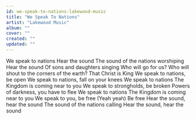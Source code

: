 ```yaml
---
id: we-speak-to-nations-lakewood-music
title: "We Speak To Nations"
artist: "Lakewood Music"
album: ""
cover: ""
created: ""
updated: ""
---
```


We speak to nations
Hear the sound
The sound of the nations worshiping
Hear the sound
Of sons and daughters singing
Who will go for us?
Who will shout to the corners of the earth?
That Christ is King
We speak to nations, be open
We speak to nations, fall on your knees
We speak to nations
The Kingdom is coming near to you
We speak to strongholds, be broken
Powers of darkness, you have to flee
We speak to nations
The Kingdom is coming near to you
We speak to you, be free
(Yeah yeah)
Be free
Hear the sound, hear the sound
The sound of the nations calling
Hear the sound, hear the sound